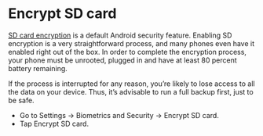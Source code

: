 # Encrypt SD card

[SD card encryption](https://www.samsung.com/au/support/mobile-devices/how-to-encrypt-decrypt-sd-card/) is a default 
Android security feature. Enabling SD encryption is a very straightforward process, and many phones even have it 
enabled right out of the box. In order to complete the encryption process, your phone must be unrooted, plugged in and 
have at least 80 percent battery remaining.

If the process is interrupted for any reason, you’re likely to lose access to all the data on your device. Thus, it’s 
advisable to run a full backup first, just to be safe. 

* Go to Settings -> Biometrics and Security -> Encrypt SD card.
* Tap Encrypt SD card.
